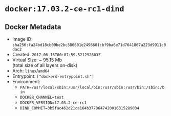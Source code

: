 # `docker:17.03.2-ce-rc1-dind`

## Docker Metadata

- Image ID: `sha256:fa24bd18cb09be2bc380601e2496601cbf9ba6e71d7641867a223d9911c0dac2`
- Created: `2017-06-16T00:07:59.521292603Z`
- Virtual Size: ~ 95.15 Mb  
  (total size of all layers on-disk)
- Arch: `linux`/`amd64`
- Entrypoint: `["dockerd-entrypoint.sh"]`
- Environment:
  - `PATH=/usr/local/sbin:/usr/local/bin:/usr/sbin:/usr/bin:/sbin:/bin`
  - `DOCKER_CHANNEL=test`
  - `DOCKER_VERSION=17.03.2-ce-rc1`
  - `DIND_COMMIT=3b5fac462d21ca164b3778647420016315289034`
